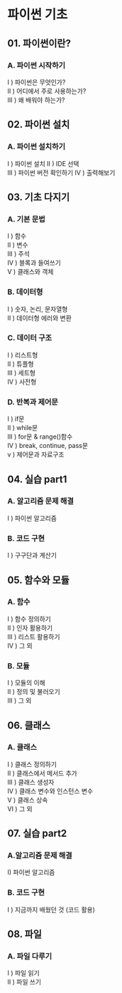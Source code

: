 # 파이썬 기초

## 01. 파이썬이란?
### **A. 파이썬 시작하기**
I ) 파이썬은 무엇인가?  
II ) 어디에서 주로 사용하는가?  
III ) 왜 배워야 하는가?  

## 02. 파이썬 설치
### **A. 파이썬 설치하기**
I ) 파이썬 설치
II ) IDE 선택  
III ) 파이썬 버전 확인하기
IV ) 출력해보기  

## 03. 기초 다지기 
### **A. 기본 문법**
I ) 함수  
II ) 변수  
III ) 주석  
IV ) 블록과 들여쓰기  
V ) 클래스와 객체  

### **B. 데이터형**
I ) 숫자, 논리, 문자열형  
II ) 데이터형 에러와 변환

### **C. 데이터 구조**
I ) 리스트형  
II ) 튜플형  
III ) 세트형  
IV ) 사전형

### **D. 반복과 제어문**
I ) if문  
II ) while문  
III ) for문 & range()함수  
IV ) break, continue, pass문  
v ) 제어문과 자료구조

## 04. 실습 part1
### **A. 알고리즘 문제 해결**
I ) 파이썬 알고리즘

### **B. 코드 구현**
I ) 구구단과 계산기

## 05. 함수와 모듈
### **A. 함수**
I ) 함수 정의하기  
II ) 인자 활용하기  
III ) 리스트 활용하기  
IV ) 그 외

### **B. 모듈**
I ) 모듈의 이해  
II ) 정의 및 불러오기  
III ) 그 외

## 06. 클래스
### **A. 클래스**
I ) 클래스 정의하기  
II ) 클래스에서 메서드 추가  
III ) 클래스 생성자  
IV ) 클래스 변수와 인스턴스 변수  
V ) 클래스 상속  
VI ) 그 외  

## 07. 실습 part2
### **A.알고리즘 문제 해결**
I) 파이썬 알고리즘

### **B. 코드 구현**
I ) 지금까지 배웠던 것 (코드 활용)

## 08. 파일
### **A. 파일 다루기**
I ) 파일 읽기  
II ) 파일 쓰기